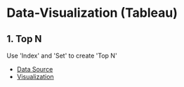 # Data-Visualization (Tableau)

## 1. Top N
Use 'Index' and 'Set' to create 'Top N' 
* [Data Source](https://data.world/makeovermonday/2019w53)
* [Visualization](https://public.tableau.com/profile/zhenyu5045#!/vizhome/TopN_15781727507850/TopNMethods)
